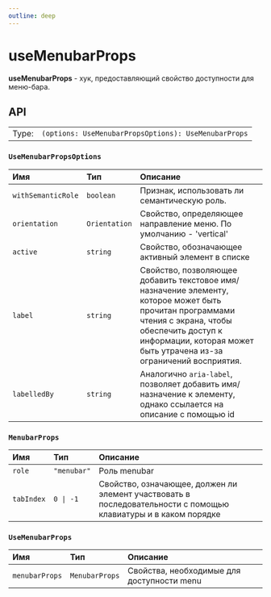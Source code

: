 ```yaml
---
outline: deep
---
```


# useMenubarProps

**useMenubarProps** - хук, предоставляющий свойство доступности для меню-бара.

## API

|       |                                                            |
| ----: |:-----------------------------------------------------------|
| Type: | `(options: UseMenubarPropsOptions): UseMenubarProps` |

### `UseMenubarPropsOptions`

| Имя               | Тип      | Описание    |
|:-------------------|:-----------|:-----------|
| `withSemanticRole`  | `boolean`   | Признак, использовать ли семантическую роль.  | 
| `orientation`  | `Orientation`   | Свойство, определяющее направление меню. По умолчанию - 'vertical'  | 
| `active`  | `string`   | Свойство, обозначающее активный элемент в списке  | 
| `label`  | `string`   | Свойство, позволяющее добавить текстовое имя/назначение элементу, которое может быть прочитан программами чтения с экрана, чтобы обеспечить доступ к информации, которая может быть утрачена из-за ограничений восприятия.  | 
| `labelledBy`  | `string`   | Аналогично `aria-label`, позволяет добавить имя/назначение к элементу, однако ссылается на описание с помощью id  | 

### `MenubarProps`

| Имя               | Тип      | Описание    |
|:-------------------|:-----------|:-----------|
| `role`  | `"menubar"`   | Роль menubar  | 
| `tabIndex`  | `0 \| -1`   | Свойство, означающее, должен ли элемент участвовать в последовательности с помощью клавиатуры и в каком порядке  | 

### `UseMenubarProps`

| Имя               | Тип      | Описание    |
|:-------------------|:-----------|:-----------|
| `menubarProps`  | `MenubarProps`   | Свойства, необходимые для доступности menu  | 
